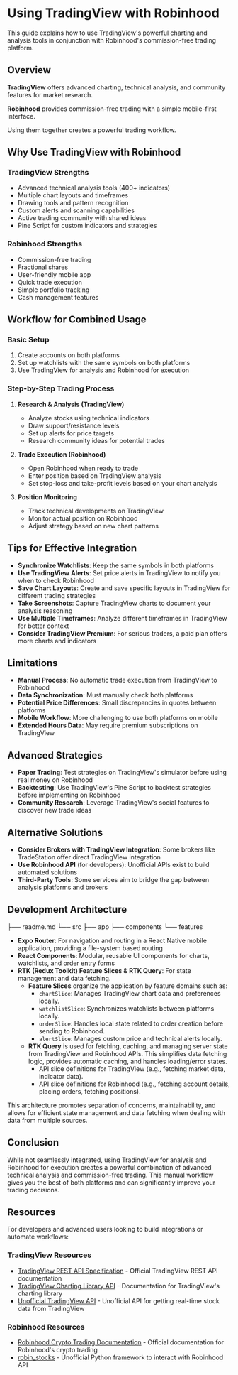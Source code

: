 # Using TradingView with Robinhood

This guide explains how to use TradingView's powerful charting and analysis tools in conjunction with Robinhood's commission-free trading platform.

## Overview

**TradingView** offers advanced charting, technical analysis, and community features for market research.

**Robinhood** provides commission-free trading with a simple mobile-first interface.

Using them together creates a powerful trading workflow.

## Why Use TradingView with Robinhood

### TradingView Strengths
- Advanced technical analysis tools (400+ indicators)
- Multiple chart layouts and timeframes
- Drawing tools and pattern recognition
- Custom alerts and scanning capabilities
- Active trading community with shared ideas
- Pine Script for custom indicators and strategies

### Robinhood Strengths
- Commission-free trading
- Fractional shares
- User-friendly mobile app
- Quick trade execution
- Simple portfolio tracking
- Cash management features

## Workflow for Combined Usage

### Basic Setup
1. Create accounts on both platforms
2. Set up watchlists with the same symbols on both platforms
3. Use TradingView for analysis and Robinhood for execution

### Step-by-Step Trading Process

1. **Research & Analysis (TradingView)**
   - Analyze stocks using technical indicators
   - Draw support/resistance levels
   - Set up alerts for price targets
   - Research community ideas for potential trades

2. **Trade Execution (Robinhood)**
   - Open Robinhood when ready to trade
   - Enter position based on TradingView analysis
   - Set stop-loss and take-profit levels based on your chart analysis

3. **Position Monitoring**
   - Track technical developments on TradingView
   - Monitor actual position on Robinhood
   - Adjust strategy based on new chart patterns

## Tips for Effective Integration

- **Synchronize Watchlists**: Keep the same symbols in both platforms
- **Use TradingView Alerts**: Set price alerts in TradingView to notify you when to check Robinhood
- **Save Chart Layouts**: Create and save specific layouts in TradingView for different trading strategies
- **Take Screenshots**: Capture TradingView charts to document your analysis reasoning
- **Use Multiple Timeframes**: Analyze different timeframes in TradingView for better context
- **Consider TradingView Premium**: For serious traders, a paid plan offers more charts and indicators

## Limitations

- **Manual Process**: No automatic trade execution from TradingView to Robinhood
- **Data Synchronization**: Must manually check both platforms
- **Potential Price Differences**: Small discrepancies in quotes between platforms
- **Mobile Workflow**: More challenging to use both platforms on mobile
- **Extended Hours Data**: May require premium subscriptions on TradingView

## Advanced Strategies

- **Paper Trading**: Test strategies on TradingView's simulator before using real money on Robinhood
- **Backtesting**: Use TradingView's Pine Script to backtest strategies before implementing on Robinhood
- **Community Research**: Leverage TradingView's social features to discover new trade ideas

## Alternative Solutions

- **Consider Brokers with TradingView Integration**: Some brokers like TradeStation offer direct TradingView integration
- **Use Robinhood API** (for developers): Unofficial APIs exist to build automated solutions
- **Third-Party Tools**: Some services aim to bridge the gap between analysis platforms and brokers

## Development Architecture

├── readme.md
└── src
    ├── app
    ├── components
    └── features

- **Expo Router**: For navigation and routing in a React Native mobile application, providing a file-system based routing
- **React Components**: Modular, reusable UI components for charts, watchlists, and order entry forms
- **RTK (Redux Toolkit) Feature Slices & RTK Query**: For state management and data fetching.
    - **Feature Slices** organize the application by feature domains such as:
        - `chartSlice`: Manages TradingView chart data and preferences locally.
        - `watchlistSlice`: Synchronizes watchlists between platforms locally.
        - `orderSlice`: Handles local state related to order creation before sending to Robinhood.
        - `alertSlice`: Manages custom price and technical alerts locally.
    - **RTK Query** is used for fetching, caching, and managing server state from TradingView and Robinhood APIs. This simplifies data fetching logic, provides automatic caching, and handles loading/error states.
        - API slice definitions for TradingView (e.g., fetching market data, indicator data).
        - API slice definitions for Robinhood (e.g., fetching account details, placing orders, fetching positions).

This architecture promotes separation of concerns, maintainability, and allows for efficient state management and data fetching when dealing with data from multiple sources.

## Conclusion

While not seamlessly integrated, using TradingView for analysis and Robinhood for execution creates a powerful combination of advanced technical analysis and commission-free trading. This manual workflow gives you the best of both platforms and can significantly improve your trading decisions.

## Resources

For developers and advanced users looking to build integrations or automate workflows:

### TradingView Resources
- [TradingView REST API Specification](https://www.tradingview.com/rest-api-spec/#section/Overview) - Official TradingView REST API documentation
- [TradingView Charting Library API](https://www.tradingview.com/charting-library-docs/latest/api/) - Documentation for TradingView's charting library
- [Unofficial TradingView API](https://github.com/Mathieu2301/TradingView-API) - Unofficial API for getting real-time stock data from TradingView

### Robinhood Resources
- [Robinhood Crypto Trading Documentation](https://docs.robinhood.com/crypto/trading/) - Official documentation for Robinhood's crypto trading
- [robin_stocks](https://github.com/jmfernandes/robin_stocks) - Unofficial Python framework to interact with Robinhood API